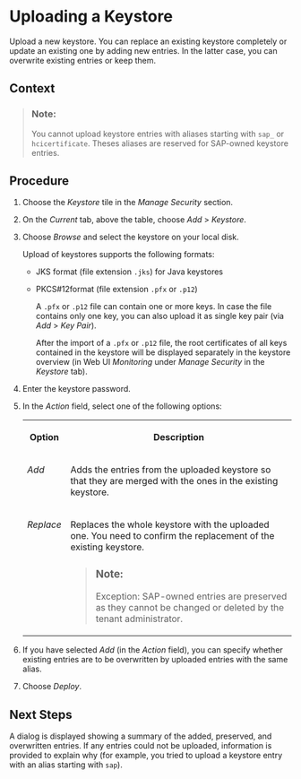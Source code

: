 <!-- loio0db193a325a94675928e717c9310734a -->

# Uploading a Keystore

Upload a new keystore. You can replace an existing keystore completely or update an existing one by adding new entries. In the latter case, you can overwrite existing entries or keep them.



## Context

> ### Note:  
> You cannot upload keystore entries with aliases starting with `sap_` or `hcicertificate`. Theses aliases are reserved for SAP-owned keystore entries.



## Procedure

1.  Choose the *Keystore* tile in the *Manage Security* section.

2.  On the *Current* tab, above the table, choose *Add* \> *Keystore*.

3.  Choose *Browse* and select the keystore on your local disk.

    Upload of keystores supports the following formats:

    -   JKS format \(file extension `.jks`\) for Java keystores

    -   PKCS\#12format \(file extension `.pfx` or `.p12`\)

        A `.pfx` or `.p12` file can contain one or more keys. In case the file contains only one key, you can also upload it as single key pair \(via *Add* \> *Key Pair*\).

        After the import of a `.pfx` or `.p12` file, the root certificates of all keys contained in the keystore will be displayed separately in the keystore overview \(in Web UI *Monitoring* under *Manage Security* in the *Keystore* tab\).


4.  Enter the keystore password.

5.  In the *Action* field, select one of the following options:


    <table>
    <tr>
    <th valign="top">

    Option
    
    </th>
    <th valign="top">

    Description
    
    </th>
    </tr>
    <tr>
    <td valign="top">
    
    *Add*
    
    </td>
    <td valign="top">
    
    Adds the entries from the uploaded keystore so that they are merged with the ones in the existing keystore.
    
    </td>
    </tr>
    <tr>
    <td valign="top">
    
    *Replace*
    
    </td>
    <td valign="top">
    
    Replaces the whole keystore with the uploaded one. You need to confirm the replacement of the existing keystore.

    > ### Note:  
    > Exception: SAP-owned entries are preserved as they cannot be changed or deleted by the tenant administrator.


    
    </td>
    </tr>
    </table>
    
6.  If you have selected *Add* \(in the *Action* field\), you can specify whether existing entries are to be overwritten by uploaded entries with the same alias.

7.  Choose *Deploy*.




<a name="loio0db193a325a94675928e717c9310734a__postreq_ex2_kd5_xz"/>

## Next Steps

A dialog is displayed showing a summary of the added, preserved, and overwritten entries. If any entries could not be uploaded, information is provided to explain why \(for example, you tried to upload a keystore entry with an alias starting with `sap`\).

